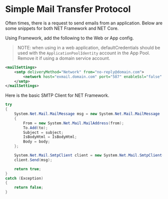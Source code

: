 # Simple Mail Transfer Protocol
Often times, there is a request to send emails from an application. Below are some snippets for both NET Framework and NET Core.


Using Framework, add the following to the Web or App config.

> NOTE: when using in a web application, defaultCredentials should be used with the `ApplicationPoolIdentity` account in the App Pool.  
Remove it if using a domain service account.

```xml
<mailSettings>
    <smtp deliveryMethod="Network" from="no-reply@domain.com">
        <network host="exmail.domain.com" port="587" enableSsl="false" defaultCredentials="true" />
    </smtp>
</mailSettings>
```

Here is the basic SMTP Client for NET Framework.

```csharp
try
{
    System.Net.Mail.MailMessage msg = new System.Net.Mail.MailMessage
    {
        From = new System.Net.Mail.MailAddress(from);
        To.Add(to);
        Subject = subject;
        IsBodyHtml = IsBodyHtml;
        Body = body;
    };

    System.Net.Mail.SmtpClient client = new System.Net.Mail.SmtpClient();
    client.Send(msg);

    return true;
}
catch (Exception)
{
    return false;
}
```